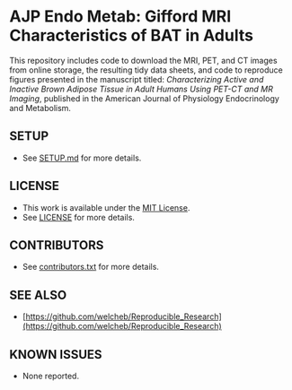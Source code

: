 AJP Endo Metab: Gifford MRI Characteristics of BAT in Adults
=============================

This repository includes code to download the MRI, PET, and CT images from online storage, the resulting tidy data sheets, and code to reproduce figures presented in the manuscript titled: *Characterizing Active and Inactive Brown Adipose Tissue in Adult Humans Using PET-CT and MR Imaging*, published in the American Journal of Physiology Endocrinology and Metabolism.

SETUP
-----
* See [SETUP.md](./SETUP.md) for more details.

LICENSE
-------
* This work is available under the [MIT License](http://opensource.org/licenses/MIT).
* See [LICENSE](./LICENSE) for more details.

CONTRIBUTORS
------------
* See [contributors.txt](./contributors.txt) for more details.

SEE ALSO
--------
* [https://github.com/welcheb/Reproducible_Research](https://github.com/welcheb/Reproducible_Research)

KNOWN ISSUES
------------
* None reported.
